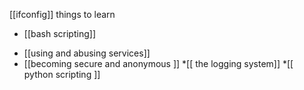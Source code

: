 [[ifconfig]] 
things to learn 
- [[bash scripting]] 
 * [[using and abusing services]] 
 * [[becoming secure and anonymous ]]
 *[[ the logging system]]
 *[[ python scripting ]]
